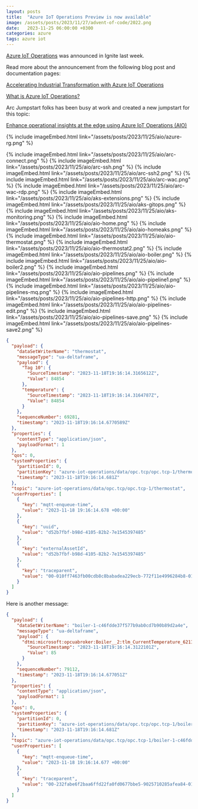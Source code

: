 ```yaml
---
layout: posts
title:  "Azure IoT Operations Preview is now available"
image: /assets/posts/2023/11/27/advent-of-code/2022.png
date:   2023-11-25 06:00:00 +0300
categories: azure
tags: azure iot
---
```

[Azure IoT Operations](https://azure.microsoft.com/en-us/updates/azureiotoperationspreview/) was announced in Ignite last week.

Read more about the announcement from the following blog post and documentation pages:

[Accelerating Industrial Transformation with Azure IoT Operations](https://techcommunity.microsoft.com/t5/internet-of-things-blog/accelerating-industrial-transformation-with-azure-iot-operations/ba-p/3976702)

[What is Azure IoT Operations?](https://learn.microsoft.com/en-us/azure/iot-operations/get-started/overview-iot-operations)

Arc Jumpstart folks has been busy at work and created a new jumpstart for this topic: 

[Enhance operational insights at the edge using Azure IoT Operations (AIO)](https://azurearcjumpstart.com/azure_arc_jumpstart/azure_edge_iot_ops/aio_manufacturing)

{% include imageEmbed.html link="/assets/posts/2023/11/25/aio/azure-rg.png" %}

{% include imageEmbed.html link="/assets/posts/2023/11/25/aio/arc-connect.png" %}
{% include imageEmbed.html link="/assets/posts/2023/11/25/aio/arc-ssh.png" %}
{% include imageEmbed.html link="/assets/posts/2023/11/25/aio/arc-ssh2.png" %}
{% include imageEmbed.html link="/assets/posts/2023/11/25/aio/arc-wac.png" %}
{% include imageEmbed.html link="/assets/posts/2023/11/25/aio/arc-wac-rdp.png" %}
{% include imageEmbed.html link="/assets/posts/2023/11/25/aio/aks-extensions.png" %}
{% include imageEmbed.html link="/assets/posts/2023/11/25/aio/aks-gitops.png" %}
{% include imageEmbed.html link="/assets/posts/2023/11/25/aio/aks-monitoring.png" %}
{% include imageEmbed.html link="/assets/posts/2023/11/25/aio/aio-home.png" %}
{% include imageEmbed.html link="/assets/posts/2023/11/25/aio/aio-homeaks.png" %}
{% include imageEmbed.html link="/assets/posts/2023/11/25/aio/aio-thermostat.png" %}
{% include imageEmbed.html link="/assets/posts/2023/11/25/aio/aio-thermostat2.png" %}
{% include imageEmbed.html link="/assets/posts/2023/11/25/aio/aio-boiler.png" %}
{% include imageEmbed.html link="/assets/posts/2023/11/25/aio/aio-boiler2.png" %}
{% include imageEmbed.html link="/assets/posts/2023/11/25/aio/aio-pipelines.png" %}
{% include imageEmbed.html link="/assets/posts/2023/11/25/aio/aio-pipeline1.png" %}
{% include imageEmbed.html link="/assets/posts/2023/11/25/aio/aio-pipelines-mq.png" %}
{% include imageEmbed.html link="/assets/posts/2023/11/25/aio/aio-pipelines-http.png" %}
{% include imageEmbed.html link="/assets/posts/2023/11/25/aio/aio-pipelines-edit.png" %}
{% include imageEmbed.html link="/assets/posts/2023/11/25/aio/aio-pipelines-save.png" %}
{% include imageEmbed.html link="/assets/posts/2023/11/25/aio/aio-pipelines-save2.png" %}


```json
{
  "payload": {
    "dataSetWriterName": "thermostat",
    "messageType": "ua-deltaframe",
    "payload": {
      "Tag 10": {
        "SourceTimestamp": "2023-11-18T19:16:14.3165612Z",
        "Value": 84854
      },
      "temperature": {
        "SourceTimestamp": "2023-11-18T19:16:14.3164787Z",
        "Value": 84854
      }
    },
    "sequenceNumber": 69281,
    "timestamp": "2023-11-18T19:16:14.6770589Z"
  },
  "properties": {
    "contentType": "application/json",
    "payloadFormat": 1
  },
  "qos": 0,
  "systemProperties": {
    "partitionId": 0,
    "partitionKey": "azure-iot-operations/data/opc.tcp/opc.tcp-1/thermostat",
    "timestamp": "2023-11-18T19:16:14.681Z"
  },
  "topic": "azure-iot-operations/data/opc.tcp/opc.tcp-1/thermostat",
  "userProperties": [
    {
      "key": "mqtt-enqueue-time",
      "value": "2023-11-18 19:16:14.678 +00:00"
    },
    {
      "key": "uuid",
      "value": "d52b7fbf-b98d-4105-82b2-7e1545397485"
    },
    {
      "key": "externalAssetId",
      "value": "d52b7fbf-b98d-4105-82b2-7e1545397485"
    },
    {
      "key": "traceparent",
      "value": "00-010ff7463fb00cdb8c8babadea229ecb-772f11e4996284b8-01"
    }
  ]
}
```

Here is another message:

```json
{
  "payload": {
    "dataSetWriterName": "boiler-1-c46fdde37f577b9ab0cd7b90b89d2a4e",
    "messageType": "ua-deltaframe",
    "payload": {
      "dtmi:microsoft:opcuabroker:Boiler__2:tlm_CurrentTemperature_6211;1": {
        "SourceTimestamp": "2023-11-18T19:16:14.3122101Z",
        "Value": 85
      }
    },
    "sequenceNumber": 79112,
    "timestamp": "2023-11-18T19:16:14.677051Z"
  },
  "properties": {
    "contentType": "application/json",
    "payloadFormat": 1
  },
  "qos": 0,
  "systemProperties": {
    "partitionId": 0,
    "partitionKey": "azure-iot-operations/data/opc.tcp/opc.tcp-1/boiler-1-c46fdde37f577b9ab0cd7b90b89d2a4e",
    "timestamp": "2023-11-18T19:16:14.681Z"
  },
  "topic": "azure-iot-operations/data/opc.tcp/opc.tcp-1/boiler-1-c46fdde37f577b9ab0cd7b90b89d2a4e",
  "userProperties": [
    {
      "key": "mqtt-enqueue-time",
      "value": "2023-11-18 19:16:14.677 +00:00"
    },
    {
      "key": "traceparent",
      "value": "00-232fabe6f2baa6ffd22fa0fd0677bbe5-9025710285afea84-01"
    }
  ]
}
```